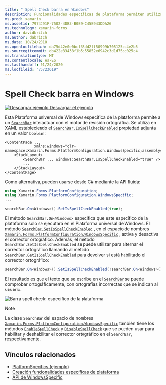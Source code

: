 ```yaml
---
title: " Spell Check barra en Windows"
description: Funcionalidades específicas de plataforma permiten utilizar la funcionalidad que solo está disponible en una plataforma concreta, sin necesidad de implementar los representadores personalizados o los efectos. En este artículo se explica cómo consumir la plataforma específica de Windows que permite a un barra interactuar con el motor de revisión ortográfica.
ms.prod: xamarin
ms.assetid: 7974C91F-7502-4DB3-B0E9-C45E943DDA26
ms.technology: xamarin-forms
author: davidbritch
ms.author: dabritch
ms.date: 10/24/2018
ms.openlocfilehash: da75d42e0e0bcf38dd2ff50999b705125dc4e2b5
ms.sourcegitcommit: db422e33438f1b5c55852e6942c3d1d75dc025c4
ms.translationtype: MT
ms.contentlocale: es-ES
ms.lasthandoff: 01/24/2020
ms.locfileid: "76723619"
---
```

# <a name="searchbar-spell-check-on-windows"></a>Spell Check barra en Windows

[![Descargar ejemplo](~/media/shared/download.png) Descargar el ejemplo](https://docs.microsoft.com/samples/xamarin/xamarin-forms-samples/userinterface-platformspecifics)

Esta Plataforma universal de Windows específica de la plataforma permite a un [`SearchBar`](xref:Xamarin.Forms.SearchBar) interactuar con el motor de revisión ortográfica. Se utiliza en XAML estableciendo el [`SearchBar.IsSpellCheckEnabled`](xref:Xamarin.Forms.PlatformConfiguration.WindowsSpecific.SearchBar.IsSpellCheckEnabledProperty) propiedad adjunta en un valor `boolean`:

```xaml
<ContentPage ...
             xmlns:windows="clr-namespace:Xamarin.Forms.PlatformConfiguration.WindowsSpecific;assembly=Xamarin.Forms.Core">
    <StackLayout>
        <SearchBar ... windows:SearchBar.IsSpellCheckEnabled="true" />
        ...
    </StackLayout>
</ContentPage>
```

Como alternativa, pueden usarse desde C# mediante la API fluida:

```csharp
using Xamarin.Forms.PlatformConfiguration;
using Xamarin.Forms.PlatformConfiguration.WindowsSpecific;
...

searchBar.On<Windows>().SetIsSpellCheckEnabled(true);
```

El método `SearchBar.On<Windows>` especifica que este específico de la plataforma solo se ejecutará en el Plataforma universal de Windows. El método [`SearchBar.SetIsSpellCheckEnabled`](xref:Xamarin.Forms.PlatformConfiguration.WindowsSpecific.SearchBar.SetIsSpellCheckEnabled(Xamarin.Forms.IPlatformElementConfiguration{Xamarin.Forms.PlatformConfiguration.Windows,Xamarin.Forms.SearchBar},System.Boolean)) , en el espacio de nombres [`Xamarin.Forms.PlatformConfiguration.WindowsSpecific`](xref:Xamarin.Forms.PlatformConfiguration.WindowsSpecific) , activa y desactiva el corrector ortográfico. Además, el método `SearchBar.SetIsSpellCheckEnabled` se puede utilizar para alternar el corrector ortográfico llamando al método [`SearchBar.GetIsSpellCheckEnabled`](xref:Xamarin.Forms.PlatformConfiguration.WindowsSpecific.SearchBar.GetIsSpellCheckEnabled(Xamarin.Forms.IPlatformElementConfiguration{Xamarin.Forms.PlatformConfiguration.Windows,Xamarin.Forms.SearchBar})) para devolver si está habilitado el corrector ortográfico:

```csharp
searchBar.On<Windows>().SetIsSpellCheckEnabled(!searchBar.On<Windows>().GetIsSpellCheckEnabled());
```

El resultado es que el texto que se escribe en el [`SearchBar`](xref:Xamarin.Forms.SearchBar) se puede comprobar ortográficamente, con ortografías incorrectas que se indican al usuario:

![Barra spell check: específico de la plataforma](searchbar-spell-check-images/searchbar-spellcheck.png "Barra spell check: específico de la plataforma")

> [!NOTE]
> La clase `SearchBar` del espacio de nombres [`Xamarin.Forms.PlatformConfiguration.WindowsSpecific`](xref:Xamarin.Forms.PlatformConfiguration.WindowsSpecific) también tiene los métodos [`EnableSpellCheck`](xref:Xamarin.Forms.PlatformConfiguration.WindowsSpecific.SearchBar.EnableSpellCheck*) y [`DisableSpellCheck`](xref:Xamarin.Forms.PlatformConfiguration.WindowsSpecific.SearchBar.DisableSpellCheck*) que se pueden usar para habilitar y deshabilitar el corrector ortográfico en el `SearchBar`, respectivamente.

## <a name="related-links"></a>Vínculos relacionados

- [PlatformSpecifics (ejemplo)](https://docs.microsoft.com/samples/xamarin/xamarin-forms-samples/userinterface-platformspecifics)
- [Creación funcionalidades específicas de plataforma](~/xamarin-forms/platform/platform-specifics/index.md#creating-platform-specifics)
- [API de WindowsSpecific](xref:Xamarin.Forms.PlatformConfiguration.WindowsSpecific)
